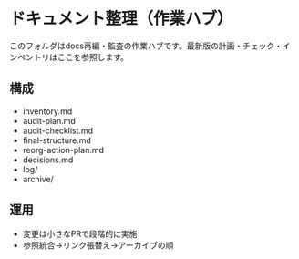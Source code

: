 # ドキュメント整理（作業ハブ）

このフォルダはdocs再編・監査の作業ハブです。最新版の計画・チェック・インベントリはここを参照します。

## 構成
- inventory.md
- audit-plan.md
- audit-checklist.md
- final-structure.md
- reorg-action-plan.md
- decisions.md
- log/
- archive/

## 運用
- 変更は小さなPRで段階的に実施
- 参照統合→リンク張替え→アーカイブの順

